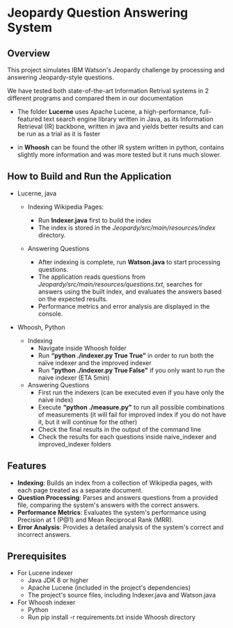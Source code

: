 # Jeopardy Question Answering System

## Overview
This project simulates IBM Watson's Jeopardy challenge by processing and answering Jeopardy-style questions. 

We have tested both state-of-the-art Information Retrival systems in 2 different programs and compared them in our documentation
- The folder **Lucerne** uses Apache Lucene, a high-performance, full-featured text search engine library written in Java, as its Information Retrieval (IR) backbone, written in java and yields better results and can be run as a trial as it is faster

- in **Whoosh** can be found the other IR system written in python, contains slightly more information and was more tested but it runs much slower.



## How to Build and Run the Application
- Lucerne, java
	- Indexing Wikipedia Pages:
		- Run **Indexer.java** first to build the index
		- The index is stored in the _Jeopardy/src/main/resources/index_ directory.

	- Answering Questions
		- After indexing is complete, run **Watson.java** to start processing questions.
		- The application reads questions from _Jeopardy/src/main/resources/questions.txt_, searches for answers using the built index, and evaluates the answers based on the expected results.
		- Performance metrics and error analysis are displayed in the console.

- Whoosh, Python
	- Indexing
		- Navigate inside Whoosh folder
		- Run **“python ./indexer.py True True”** in order to run both the naïve indexer and the improved indexer
		- Run **“python ./indexer.py True False"** if you only want to run the naive indexer (ETA 5min)
	- Answering Questions
		- First run the indexers (can be executed even if you have only the naive index)
		- Execute **“python ./measure.py"** to run all possible combinations of measurements (it will fail for improved index if you do not have it, but it will continue for the other)
		- Check the final results in the output of the command line
		- Check the results for each questions inside naive_indexer and improved_indexer folders



## Features
- **Indexing**: Builds an index from a collection of Wikipedia pages, with each page treated as a separate document.
- **Question Processing**: Parses and answers questions from a provided file, comparing the system's answers with the correct answers.
- **Performance Metrics**: Evaluates the system's performance using Precision at 1 (P@1) and Mean Reciprocal Rank (MRR).
- **Error Analysis**: Provides a detailed analysis of the system's correct and incorrect answers.


## Prerequisites
- For Lucene indexer
	- Java JDK 8 or higher
	- Apache Lucene (included in the project's dependencies)
	- The project's source files, including Indexer.java and Watson.java
- For Whoosh indexer
	- Python
	- Run pip install -r requirements.txt inside Whoosh directory
